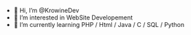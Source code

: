 - 👋 Hi, I’m @KrowineDev
- 👀 I’m interested in WebSite Developement
- 🌱 I’m currently learning PHP / Html / Java / C / SQL / Python

